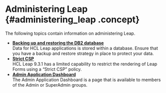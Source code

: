 # Administering Leap {#administering_leap .concept}

The following topics contain information on administering Leap.

-   **[Backing up and restoring the DB2 database](ad_managing_db2_database.md)**  
Data for HCL Leap applications is stored within a database. Ensure that you have a backup and restore strategy in place to protect your data.
-   **[Strict CSP](leap_strict_csp.md)**  
HCL Leap 9.3.1 has a limited capability to restrict the rendering of Leap Forms using a “Strict CSP” policy.
-   **[Admin Application Dashboard](admin_application_dashboard.md)**  
The Admin Application Dashboard is a page that is available to members of the Admin or SuperAdmin groups.

